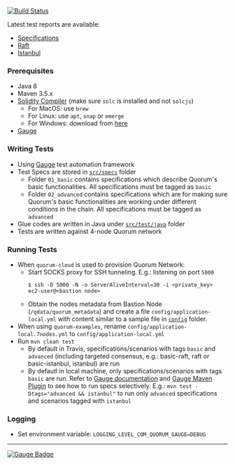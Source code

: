 [![Build Status](https://travis-ci.org/jpmorganchase/quorum-acceptance-tests.svg?branch=master)](https://travis-ci.org/jpmorganchase/quorum-acceptance-tests)

Latest test reports are available:
* [Specifications](https://jpmorganchase.github.io/quorum-acceptance-tests/docs/html/)
* [Raft](https://jpmorganchase.github.io/quorum-acceptance-tests/raft/)
* [Istanbul](https://jpmorganchase.github.io/quorum-acceptance-tests/istanbul/)

### Prerequisites

* Java 8
* Maven 3.5.x
* [Solidity Compiler](https://solidity.readthedocs.io/en/latest/installing-solidity.html) (make sure `solc` is installed and not `solcjs`)
  * For MacOS: use `brew`
  * For Linux: use `apt`, `snap` or `emerge`
  * For Windows: download from [here](https://github.com/ethereum/solidity/releases)
* [Gauge](https://gauge.org/get_started)

### Writing Tests

* Using [Gauge](https://github.com/getgauge/gauge) test automation framework
* Test Specs are stored in [`src/specs`](src/specs) folder
  * Folder `01_basic` contains specifications which describe Quorum's basic functionalities. All specifications must be tagged as `basic`
  * Folder `02_advanced` contains specifications which are for making sure Quorum's basic functionalities are working under different conditions in the chain. All specifications must be tagged as `advanced`
* Glue codes are written in Java under [`src/test/java`](src/test/java) folder
* Tests are written against 4-node Quorum network

### Running Tests

* When `quorum-cloud` is used to provision Quorum Network:
  * Start SOCKS proxy for SSH tunneling. E.g.: listening on port `5000`
    ```
    $ ssh -D 5000 -N -o ServerAliveInterval=30 -i <private_key> ec2-user@<bastion node>
    ```
  * Obtain the nodes metadata from Bastion Node (`/qdata/quorum_metadata`) and create a file `config/application-local.yml` with content similar to a sample file in [`config`](config) folder.
* When using `quorum-examples`, rename `config/application-local.7nodes.yml` to `config/application-local.yml`
* Run `mvn clean test`
  * By default in Travis, specifications/scenarios with tags `basic` and `advanced` (including targeted consensus, e.g.: basic-raft, raft or basic-istanbul, istanbul) are run
  * By defautl in local machine, only specifications/scenarios with tags `basic` are run. Refer to [Gauge documentation](https://docs.gauge.org/latest/execution.html) and [Gauge Maven Plugin](https://github.com/getgauge/gauge-maven-plugin) to see how to run specs selectively.
    E.g.: `mvn test -Dtags="advanced && istanbul"` to run only `advanced` specifications and scenarios tagged with `istanbul`

### Logging

* Set environment variable: `LOGGING_LEVEL_COM_QUORUM_GAUGE=DEBUG`

------

[![Gauge Badge](https://gauge.org/Gauge_Badge.svg)](https://gauge.org)
